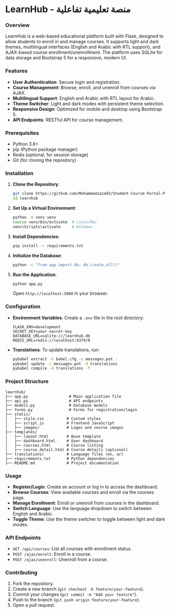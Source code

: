 # LearnHub - منصة تعليمية تفاعلية

### Overview
LearnHub is a web-based educational platform built with Flask, designed to allow students to enroll in and manage courses. It supports light and dark themes, multilingual interfaces (English and Arabic with RTL support), and AJAX-based course enrollment/unenrollment. The platform uses SQLite for data storage and Bootstrap 5 for a responsive, modern UI.

### Features
- **User Authentication**: Secure login and registration.
- **Course Management**: Browse, enroll, and unenroll from courses via AJAX.
- **Multilingual Support**: English and Arabic with RTL layout for Arabic.
- **Theme Switcher**: Light and dark modes with persistent theme selection.
- **Responsive Design**: Optimized for mobile and desktop using Bootstrap 5.
- **API Endpoints**: RESTful API for course management.

### Prerequisites
- Python 3.8+
- pip (Python package manager)
- Redis (optional, for session storage)
- Git (for cloning the repository)

### Installation
1. **Clone the Repository**:
   ```bash
   git clone https://github.com/Mohammadzaza93/Student-Course-Portal-Python-Flask.git
   cd learnhub
   ```

2. **Set Up a Virtual Environment**:
   ```bash
   python -m venv venv
   source venv/bin/activate  # Linux/Mac
   venv\Scripts\activate     # Windows
   ```

3. **Install Dependencies**:
   ```bash
   pip install -r requirements.txt
   ```

4. **Initialize the Database**:
   ```bash
   python -c "from app import db; db.create_all()"
   ```

5. **Run the Application**:
   ```bash
   python app.py
   ```
   Open `http://localhost:5000` in your browser.

### Configuration
- **Environment Variables**:
  Create a `.env` file in the root directory:
  ```env
  FLASK_ENV=development
  SECRET_KEY=your-secret-key
  DATABASE_URL=sqlite:///learnhub.db
  REDIS_URL=redis://localhost:6379/0
  ```
- **Translations**:
  To update translations, run:
  ```bash
  pybabel extract -F babel.cfg -o messages.pot .
  pybabel update -i messages.pot -d translations
  pybabel compile -d translations -f
  ```

### Project Structure
```
learnhub/
├── app.py                  # Main application file
├── api.py                  # API endpoints
├── models.py               # Database models
├── forms.py                # Forms for registration/login
├── static/
│   ├── style.css          # Custom styles
│   ├── script.js          # Frontend JavaScript
│   ├── images/            # Logos and course images
├── templates/
│   ├── layout.html        # Base template
│   ├── dashboard.html     # User dashboard
│   ├── courses.html       # Course listing
│   ├── course_detail.html # Course details (optional)
├── translations/          # Language files (en, ar)
├── requirements.txt       # Python dependencies
├── README.md              # Project documentation
```

### Usage
- **Register/Login**: Create an account or log in to access the dashboard.
- **Browse Courses**: View available courses and enroll via the courses page.
- **Manage Enrollment**: Enroll or unenroll from courses in the dashboard.
- **Switch Language**: Use the language dropdown to switch between English and Arabic.
- **Toggle Theme**: Use the theme switcher to toggle between light and dark modes.

### API Endpoints
- `GET /api/courses`: List all courses with enrollment status.
- `POST /ajax/enroll`: Enroll in a course.
- `POST /ajax/unenroll`: Unenroll from a course.

### Contributing
1. Fork the repository.
2. Create a new branch (`git checkout -b feature/your-feature`).
3. Commit your changes (`git commit -m "Add your feature"`).
4. Push to the branch (`git push origin feature/your-feature`).
5. Open a pull request.


